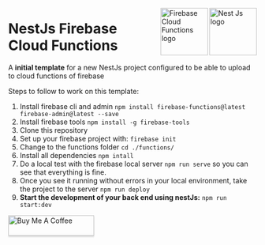  <img src="https://d33wubrfki0l68.cloudfront.net/49c2be6f2607b5c12dd27f8ecc8521723447975d/f05c5/logo-small.cbbeba89.svg" alt="Nest Js logo" title="Nest Js" height="96" width="96" align="right"/> <img src="https://storage.googleapis.com/gweb-cloudblog-publish/images/cloud_function_firebase.max-400x400.png" alt="Firebase Cloud Functions logo" title="Firebase Cloud Functions" height="96" width="96" align="right"/>
# NestJs Firebase Cloud Functions
A **initial template** for a new NestJs project configured to be able to upload to cloud functions of firebase

Steps to follow to work on this template:

 1. Install firebase cli and admin `npm install firebase-functions@latest firebase-admin@latest --save`
 2. Install firebase tools `npm install -g firebase-tools`
 3. Clone this repository
 4. Set up your firebase project with: `firebase init`
 5. Change to the functions folder `cd ./functions/`
 6. Install all dependencies `npm intall`
 7. Do a local test with the firebase local server `npm run serve` so you can see that everything is fine.
 8. Once you see it running without errors in your local environment, take the project to the server `npm run deploy`
 9. **Start the development of your back end using nestJs:** `npm run start:dev`

<a href="http://bit.ly/BuyMeACoffe" target="_blank"><img src="https://www.buymeacoffee.com/assets/img/custom_images/orange_img.png" alt="Buy Me A Coffee" style="height: 41px !important;width: 174px !important;box-shadow: 0px 3px 2px 0px rgba(190, 190, 190, 0.5) !important;-webkit-box-shadow: 0px 3px 2px 0px rgba(190, 190, 190, 0.5) !important;" ></a>